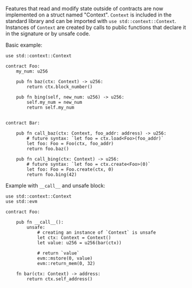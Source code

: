 Features that read and modify state outside of contracts are now implemented on a struct 
named "Context". `Context` is included in the standard library and can be imported with
`use std::context::Context`. Instances of `Context` are created by calls to public functions
that declare it in the signature or by unsafe code.

Basic example:

```
use std::context::Context

contract Foo:
    my_num: u256

    pub fn baz(ctx: Context) -> u256:
        return ctx.block_number()

    pub fn bing(self, new_num: u256) -> u256:
        self.my_num = new_num
        return self.my_num


contract Bar:

    pub fn call_baz(ctx: Context, foo_addr: address) -> u256:
        # future syntax: `let foo = ctx.load<Foo>(foo_addr)`
        let foo: Foo = Foo(ctx, foo_addr)
        return foo.baz()

    pub fn call_bing(ctx: Context) -> u256:
        # future syntax: `let foo = ctx.create<Foo>(0)`
        let foo: Foo = Foo.create(ctx, 0)
        return foo.bing(42)
```


Example with `__call__` and unsafe block:

```
use std::context::Context
use std::evm

contract Foo:

    pub fn __call__():
        unsafe:
            # creating an instance of `Context` is unsafe
            let ctx: Context = Context()
            let value: u256 = u256(bar(ctx))

            # return `value`
            evm::mstore(0, value)
            evm::return_mem(0, 32)

    fn bar(ctx: Context) -> address:
        return ctx.self_address()
```
